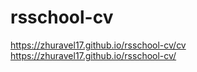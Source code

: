 # rsschool-cv

https://zhuravel17.github.io/rsschool-cv/cv
https://zhuravel17.github.io/rsschool-cv/
